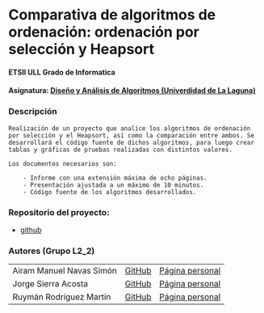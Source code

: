 # **Comparativa de algoritmos de ordenación: ordenación por selección y Heapsort**
#### ETSII ULL Grado de Informatica
#### Asignatura: [Diseño y Análisis de Algoritmos (Univerdidad de La Laguna)](https://campusvirtual.ull.es/1617/course/view.php?id=1138)


### Descripción 

	Realización de un proyecto que analice los algoritmos de ordenación por selección y el Heapsort, así como la comparación entre ambos. Se desarrollará el código fuente de dichos algoritmos, para luego crear tablas y gráficas de pruebas realizadas con distintos valores.

	Los documentos necesarios son:

		- Informe con una extensión máxima de ocho páginas.
		- Presentación ajustada a un máximo de 10 minutos.
		- Código fuente de los algoritmos desarrollados.


### Repositorio del proyecto:

- [github](https://github.com/alu0100845235/DAA_L2_2_Tema2.git)



### Autores (Grupo L2_2)

<table>
<tr>
<td> Airam Manuel Navas Simón </td>
<td> <a href="https://github.com/AiramNavas">GitHub</a> </td>
<td> <a href="https://airamnavas.github.io/">Página personal</a> </td>
</tr>
<tr>
<td> Jorge Sierra Acosta </td>
<td> <a href="https://github.com/Ediolot">GitHub</a> </td>
<td> <a href="https://ediolot.github.io/">Página personal</a> </td>
</tr>
<tr>
<td> Ruymán Rodríguez Martín </td>
<td> <a href="https://github.com/alu0100845235">GitHub</a> </td>
<td> <a href="https://alu0100845235.github.io/">Página personal</a></td>
</tr>
</table>
